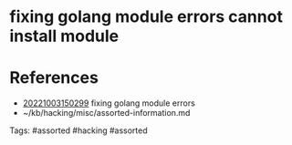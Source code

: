 # fixing golang module errors cannot install module

# References
- [20221003150299](/zet/20221003150299/README.md) fixing golang module errors
- ~/kb/hacking/misc/assorted-information.md

Tags:
    #assorted #hacking #assorted
